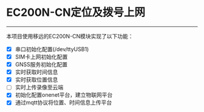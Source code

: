 # EC200N-CN定位及拨号上网
***
本项目使用移远的EC200N-CN模块实现了以下功能：
- [x] 串口初始化配置(/dev/ttyUSB1)
- [x] SIM卡上网初始化配置
- [x] GNSS服务初始化配置
- [x] 实时获取时间信息
- [x] 实时获取位置信息
- [ ] 实时上传录像至云端
- [x] 初始化配置onenet平台，建立物联网平台
- [x] 通过mqtt协议将位置、时间信息上传平台

